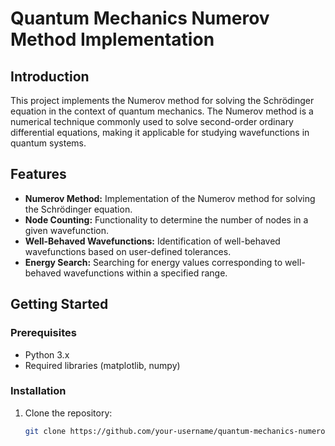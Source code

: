 # Quantum Mechanics Numerov Method Implementation

## Introduction

This project implements the Numerov method for solving the Schrödinger equation in the context of quantum mechanics. The Numerov method is a numerical technique commonly used to solve second-order ordinary differential equations, making it applicable for studying wavefunctions in quantum systems.

## Features

- **Numerov Method:** Implementation of the Numerov method for solving the Schrödinger equation.
- **Node Counting:** Functionality to determine the number of nodes in a given wavefunction.
- **Well-Behaved Wavefunctions:** Identification of well-behaved wavefunctions based on user-defined tolerances.
- **Energy Search:** Searching for energy values corresponding to well-behaved wavefunctions within a specified range.

## Getting Started

### Prerequisites

- Python 3.x
- Required libraries (matplotlib, numpy)

### Installation

1. Clone the repository:

   ```bash
   git clone https://github.com/your-username/quantum-mechanics-numerov-method.git
